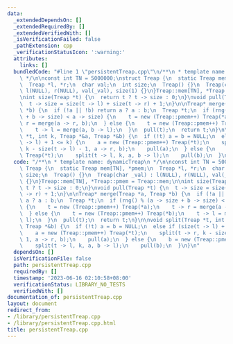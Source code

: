 ```yaml
---
data:
  _extendedDependsOn: []
  _extendedRequiredBy: []
  _extendedVerifiedWith: []
  _isVerificationFailed: false
  _pathExtension: cpp
  _verificationStatusIcon: ':warning:'
  attributes:
    links: []
  bundledCode: "#line 1 \"persistentTreap.cpp\"\n/**\n * template name: dynamicTreap\n\
    \ */\n\nconst int TN = 5000000;\nstruct Treap {\n  static Treap mem[TN], *pmem;\n\
    \  Treap *l, *r;\n  char val;\n  int size;\n  Treap() {}\n  Treap(char _val) :\
    \ l(NULL), r(NULL), val(_val), size(1) {}\n}Treap::mem[TN], *Treap::pmem = Treap::mem;\n\
    \nint size(Treap *t) {\n  return t ? t -> size : 0;\n}\nvoid pull(Treap *t) {\n\
    \  t -> size = size(t -> l) + size(t -> r) + 1;\n}\n\nTreap* merge(Treap *a, Treap\
    \ *b) {\n  if (!a || !b) return a ? a : b;\n  Treap *t;\n  if (rng() % (a -> size\
    \ + b -> size) < a -> size) {\n    t = new (Treap::pmem++) Treap(*a);\n    t ->\
    \ r = merge(a -> r, b);\n  } else {\n    t = new (Treap::pmem++) Treap(*b);\n\
    \    t -> l = merge(a, b -> l);\n  }\n  pull(t);\n  return t;\n}\n\nvoid split(Treap\
    \ *t, int k, Treap *&a, Treap *&b) {\n  if (!t) a = b = NULL;\n  else if (size(t\
    \ -> l) + 1 <= k) {\n    a = new (Treap::pmem++) Treap(*t);\n    split(t -> r,\
    \ k - size(t -> l) - 1, a -> r, b);\n    pull(a);\n  } else {\n    b = new (Treap::pmem++)\
    \ Treap(*t);\n    split(t -> l, k, a, b -> l);\n    pull(b);\n  }\n}\n"
  code: "/**\n * template name: dynamicTreap\n */\n\nconst int TN = 5000000;\nstruct\
    \ Treap {\n  static Treap mem[TN], *pmem;\n  Treap *l, *r;\n  char val;\n  int\
    \ size;\n  Treap() {}\n  Treap(char _val) : l(NULL), r(NULL), val(_val), size(1)\
    \ {}\n}Treap::mem[TN], *Treap::pmem = Treap::mem;\n\nint size(Treap *t) {\n  return\
    \ t ? t -> size : 0;\n}\nvoid pull(Treap *t) {\n  t -> size = size(t -> l) + size(t\
    \ -> r) + 1;\n}\n\nTreap* merge(Treap *a, Treap *b) {\n  if (!a || !b) return\
    \ a ? a : b;\n  Treap *t;\n  if (rng() % (a -> size + b -> size) < a -> size)\
    \ {\n    t = new (Treap::pmem++) Treap(*a);\n    t -> r = merge(a -> r, b);\n\
    \  } else {\n    t = new (Treap::pmem++) Treap(*b);\n    t -> l = merge(a, b ->\
    \ l);\n  }\n  pull(t);\n  return t;\n}\n\nvoid split(Treap *t, int k, Treap *&a,\
    \ Treap *&b) {\n  if (!t) a = b = NULL;\n  else if (size(t -> l) + 1 <= k) {\n\
    \    a = new (Treap::pmem++) Treap(*t);\n    split(t -> r, k - size(t -> l) -\
    \ 1, a -> r, b);\n    pull(a);\n  } else {\n    b = new (Treap::pmem++) Treap(*t);\n\
    \    split(t -> l, k, a, b -> l);\n    pull(b);\n  }\n}\n"
  dependsOn: []
  isVerificationFile: false
  path: persistentTreap.cpp
  requiredBy: []
  timestamp: '2023-06-16 02:10:58+08:00'
  verificationStatus: LIBRARY_NO_TESTS
  verifiedWith: []
documentation_of: persistentTreap.cpp
layout: document
redirect_from:
- /library/persistentTreap.cpp
- /library/persistentTreap.cpp.html
title: persistentTreap.cpp
---
```

